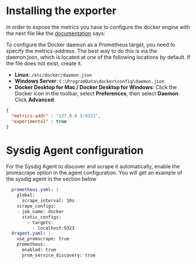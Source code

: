 # Installing the exporter
In order to expose the metrics you have to configure the docker engine with the next file like the [documentation](https://docs.docker.com/config/daemon/prometheus/) says:

To configure the Docker daemon as a Prometheus target, you need to specify the metrics-address. The best way to do this is via the daemon.json, which is located at one of the following locations by default. If the file does not exist, create it.

- **Linux**: `/etc/docker/daemon.json`
- **Windows Server**: `C:\ProgramData\docker\config\daemon.json`
- **Docker Desktop for Mac / Docker Desktop for Windows**: Click the Docker icon in the toolbar, select **Preferences**, then select **Daemon**. Click **Advanced**.

```json
{
  "metrics-addr" : "127.0.0.1:9323",
  "experimental" : true
}
```

# Sysdig Agent configuration
For the Sysdig Agent to discover and scrape it automatically, enable the promscrape option in the agent configuration. You will get an example of the sysdig agent in the section below

```yaml
  prometheus.yaml: |
    global:
      scrape_interval: 10s
    scrape_configs:
    - job_name: docker
      static_configs:
        - targets:
          - localhost:9323
  dragent.yaml: |-
    use_promscrape: true
    prometheus:
      enabled: true
      prom_service_discovery: true
```
